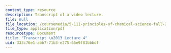 ```yaml
---
content_type: resource
description: Transcript of a video lecture.
file: null
file_location: /coursemedia/5-111-principles-of-chemical-science-fall-2008/333c76e1abb771b3e27565e9f81bbbdf_5-111F08-L04.pdf
file_type: application/pdf
resourcetype: Document
title: "Transcript \u2013 Lecture 4"
uid: 333c76e1-abb7-71b3-e275-65e9f81bbbdf
---
```

